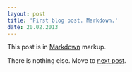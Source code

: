 ```yaml
---
layout: post
title: 'First blog post. Markdown.'
date: 20.02.2013
---
```


This post is in [Markdown](http://daringfireball.net/projects/markdown/) markup.

There is nothing else. Move to [next post](/posts/post2).
